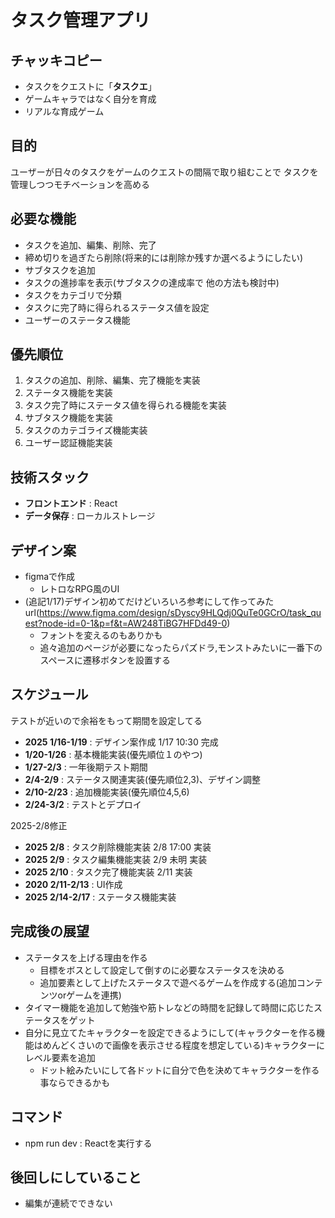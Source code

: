 # タスク管理アプリ
## **チャッキコピー**
- タスクをクエストに「**タスクエ**」
- ゲームキャラではなく自分を育成
- リアルな育成ゲーム

## 目的
ユーザーが日々のタスクをゲームのクエストの間隔で取り組むことで
タスクを管理しつつモチベーションを高める

## 必要な機能
- タスクを追加、編集、削除、完了
- 締め切りを過ぎたら削除(将来的には削除か残すか選べるようにしたい)
- サブタスクを追加
- タスクの進捗率を表示(サブタスクの達成率で 他の方法も検討中)
- タスクをカテゴリで分類
- タスクに完了時に得られるステータス値を設定
- ユーザーのステータス機能

## 優先順位
1. タスクの追加、削除、編集、完了機能を実装
2. ステータス機能を実装
3. タスク完了時にステータス値を得られる機能を実装
4. サブタスク機能を実装
5. タスクのカテゴライズ機能実装
6. ユーザー認証機能実装

## 技術スタック
- **フロントエンド** : React
- **データ保存** : ローカルストレージ

## デザイン案
- figmaで作成
  - レトロなRPG風のUI
- (追記1/17)デザイン初めてだけどいろいろ参考にして作ってみた url(https://www.figma.com/design/sDyscy9HLQdj0QuTe0GCrO/task_quest?node-id=0-1&p=f&t=AW248TiBG7HFDd49-0)
  - フォントを変えるのもありかも
  - 追々追加のページが必要になったらパズドラ,モンストみたいに一番下のスペースに遷移ボタンを設置する

## スケジュール
テストが近いので余裕をもって期間を設定してる
- **2025 1/16-1/19** : デザイン案作成  1/17 10:30 完成
- **1/20-1/26** : 基本機能実装(優先順位１のやつ)
- **1/27-2/3** : 一年後期テスト期間
- **2/4-2/9** : ステータス関連実装(優先順位2,3)、デザイン調整
- **2/10-2/23** : 追加機能実装(優先順位4,5,6)
- **2/24-3/2** : テストとデプロイ

2025-2/8修正
- **2025 2/8** : タスク削除機能実装  2/8 17:00 実装
- **2025 2/9** : タスク編集機能実装  2/9 未明 実装
- **2025 2/10** : タスク完了機能実装 2/11 実装
- **2020 2/11-2/13** : UI作成
- **2025 2/14-2/17** : ステータス機能実装


## 完成後の展望
- ステータスを上げる理由を作る
  - 目標をボスとして設定して倒すのに必要なステータスを決める
  - 追加要素として上げたステータスで遊べるゲームを作成する(追加コンテンツorゲームを連携) 
- タイマー機能を追加して勉強や筋トレなどの時間を記録して時間に応じたステータスをゲット
- 自分に見立てたキャラクターを設定できるようにして(キャラクターを作る機能はめんどくさいので画像を表示させる程度を想定している)キャラクターにレベル要素を追加
  - ドット絵みたいにして各ドットに自分で色を決めてキャラクターを作る事ならできるかも

## コマンド
- npm run dev : Reactを実行する

## 後回しにしていること
- 編集が連続でできない
